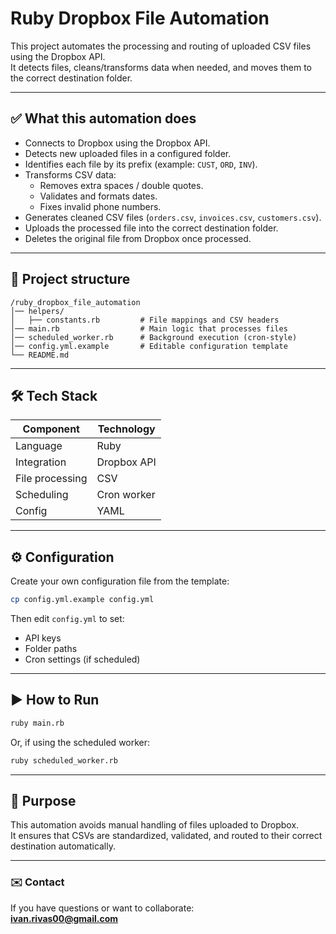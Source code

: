 # Ruby Dropbox File Automation

This project automates the processing and routing of uploaded CSV files using the Dropbox API.  
It detects files, cleans/transforms data when needed, and moves them to the correct destination folder.

---

## ✅ What this automation does

- Connects to Dropbox using the Dropbox API.
- Detects new uploaded files in a configured folder.
- Identifies each file by its prefix (example: `CUST`, `ORD`, `INV`).
- Transforms CSV data:
  - Removes extra spaces / double quotes.
  - Validates and formats dates.
  - Fixes invalid phone numbers.
- Generates cleaned CSV files (`orders.csv`, `invoices.csv`, `customers.csv`).
- Uploads the processed file into the correct destination folder.
- Deletes the original file from Dropbox once processed.

---

## 📁 Project structure

```
/ruby_dropbox_file_automation
│── helpers/
│   ├── constants.rb         # File mappings and CSV headers
│── main.rb                  # Main logic that processes files
│── scheduled_worker.rb      # Background execution (cron-style)
│── config.yml.example       # Editable configuration template
└── README.md
```

---

## 🛠 Tech Stack

| Component      | Technology   |
|----------------|--------------|
| Language       | Ruby         |
| Integration    | Dropbox API  |
| File processing| CSV          |
| Scheduling     | Cron worker  |
| Config         | YAML         |

---

## ⚙️ Configuration

Create your own configuration file from the template:

```sh
cp config.yml.example config.yml
```

Then edit `config.yml` to set:

- API keys
- Folder paths
- Cron settings (if scheduled)

---

## ▶️ How to Run

```sh
ruby main.rb
```

Or, if using the scheduled worker:

```sh
ruby scheduled_worker.rb
```

---

## 🚀 Purpose

This automation avoids manual handling of files uploaded to Dropbox.  
It ensures that CSVs are standardized, validated, and routed to their correct destination automatically.

---

### ✉️ Contact

If you have questions or want to collaborate:  
**ivan.rivas00@gmail.com**

